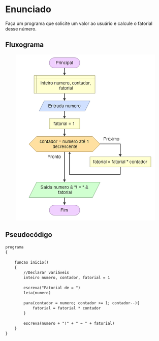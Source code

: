 # Enunciado
Faça um programa que solicite um valor ao usuário e calcule o fatorial desse número.

## Fluxograma
<div align="center"><img src="./Capture.PNG"></div>

## Pseudocódigo

```
programa
{
	
	funcao inicio()
	{
		//Declarar variáveis
		inteiro numero, contador, fatorial = 1

		escreva("Fatorial de = ")
		leia(numero)

		para(contador = numero; contador >= 1; contador--){
			fatorial = fatorial * contador
		}

		escreva(numero + "!" + " = " + fatorial)
	}
}
```
